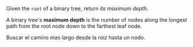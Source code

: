 Given the `root` of a binary tree, return _its maximum depth_.

A binary tree's **maximum depth** is the number of nodes along the longest path from the root node down to the farthest leaf node.

Buscar el camino mas largo desde la *raiz* hasta un nodo.

